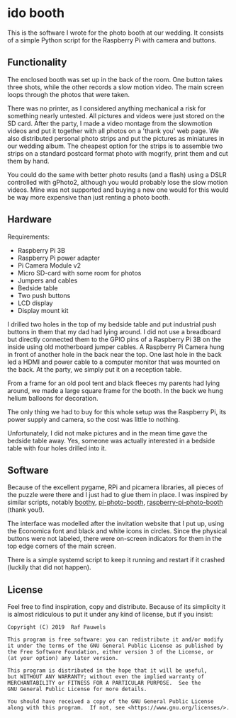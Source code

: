 # ido booth #

This is the software I wrote for the photo booth at our wedding. It consists of a simple Python script for the Raspberry Pi with camera and buttons.

## Functionality ##

The enclosed booth was set up in the back of the room. One button takes three shots, while the other records a slow motion video. The main screen loops through the photos that were taken.

There was no printer, as I considered anything mechanical a risk for something nearly untested. All pictures and videos were just stored on the SD card. After the party, I made a video montage from the slowmotion videos and put it together with all photos on a 'thank you' web page. We also distributed personal photo strips and put the pictures as miniatures in our wedding album. The cheapest option for the strips is to assemble two strips on a standard postcard format photo with mogrify, print them and cut them by hand.

You could do the same with better photo results (and a flash) using a DSLR controlled with gPhoto2, although you would probably lose the slow motion videos. Mine was not supported and buying a new one would for this would be way more expensive than just renting a photo booth.

## Hardware ##

Requirements:
* Raspberry Pi 3B
* Raspberry Pi power adapter
* Pi Camera Module v2
* Micro SD-card with some room for photos
* Jumpers and cables
* Bedside table
* Two push buttons
* LCD display
* Display mount kit

I drilled two holes in the top of my bedside table and put industrial push buttons in them that my dad had lying around. I did not use a breadboard but directly connected them to the GPIO pins of a Raspberry Pi 3B on the inside using old motherboard jumper cables. A Raspberry Pi Camera hung in front of another hole in the back near the top. One last hole in the back led a HDMI and power cable to a computer monitor that was mounted on the back. At the party, we simply put it on a reception table.

From a frame for an old pool tent and black fleeces my parents had lying around, we made a large square frame for the booth. In the back we hung helium balloons for decoration.

The only thing we had to buy for this whole setup was the Raspberry Pi, its power supply and camera, so the cost was little to nothing.

Unfortunately, I did not make pictures and in the mean time gave the bedside table away. Yes, someone was actually interested in a bedside table with four holes drilled into it.

## Software ##

Because of the excellent pygame, RPi and picamera libraries, all pieces of the puzzle were there and I just had to glue them in place. I was inspired by similar scripts, notably [boothy](https://github.com/zoroloco/boothy), [pi-photo-booth](https://github.com/jcroucher/pi-photo-booth), [raspberry-pi-photo-booth](https://github.com/easy-rider4/raspberry-pi-photo-booth) (thank you!).

The interface was modelled after the invitation website that I put up, using the Economica font and black and white icons in circles. Since the physical buttons were not labeled, there were on-screen indicators for them in the top edge corners of the main screen.

There is a simple systemd script to keep it running and restart if it crashed (luckily that did not happen).

## License ##

Feel free to find inspiration, copy and distribute. Because of its simplicity
it is almost ridiculous to put it under any kind of license, but if you insist:

    Copyright (C) 2019  Raf Pauwels

    This program is free software: you can redistribute it and/or modify
    it under the terms of the GNU General Public License as published by
    the Free Software Foundation, either version 3 of the License, or
    (at your option) any later version.

    This program is distributed in the hope that it will be useful,
    but WITHOUT ANY WARRANTY; without even the implied warranty of
    MERCHANTABILITY or FITNESS FOR A PARTICULAR PURPOSE.  See the
    GNU General Public License for more details.

    You should have received a copy of the GNU General Public License
    along with this program.  If not, see <https://www.gnu.org/licenses/>.
